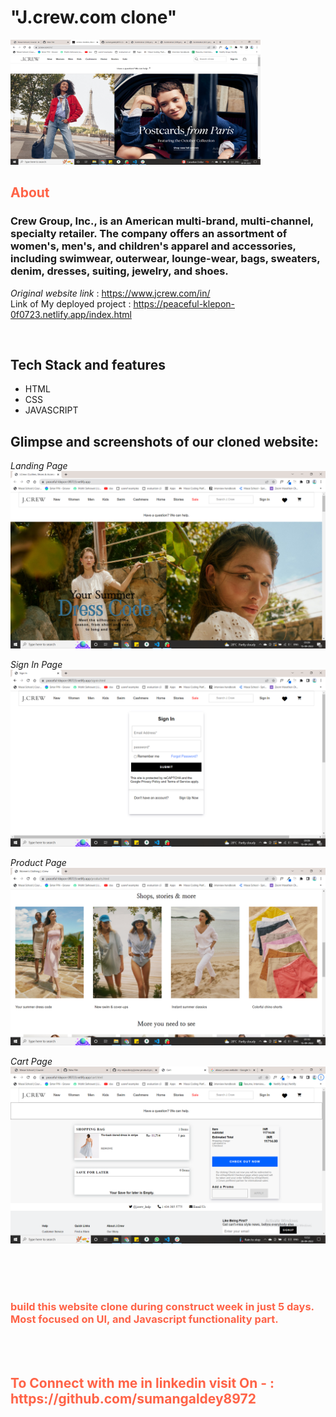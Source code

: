 <h1> "J.crew.com clone"  </h1>
<img src="https://raw.githubusercontent.com/sumangaldey8972/my-repository/main/jcrew%20home%20page.png" width="400" height="200">

<h2 style="color:Tomato;">About</h2>

<h3 >Crew Group, Inc., is an American multi-brand, multi-channel, specialty retailer. The company offers an assortment of women's, men's, 
and children's apparel and accessories, including swimwear, outerwear, lounge-wear, bags, sweaters, denim, dresses, suiting, jewelry, and shoes.</h3>



*Original website link* : https://www.jcrew.com/in/
 <br/>
 Link of My deployed project : https://peaceful-klepon-0f0723.netlify.app/index.html
 
 <br/>
 
 
## Tech Stack and features
- HTML
- CSS
- JAVASCRIPT



## Glimpse and screenshots of our cloned website:
*Landing Page*
![Landing](https://raw.githubusercontent.com/sumangaldey8972/my-repository/main/my%20jcre%20home%20page.png) <br/>

*Sign In Page*
![explorenow](https://raw.githubusercontent.com/sumangaldey8972/my-repository/main/jcre%20login.png) <br/>

*Product Page*
![new_arrival](https://raw.githubusercontent.com/sumangaldey8972/my-repository/main/jcrew%20product.png) <br/>

*Cart Page*
![new_arrival](https://raw.githubusercontent.com/sumangaldey8972/my-repository/main/jcrew%20cart%20pag.png) <br/>


<br/><br/><br/>

<h3 style="color:Tomato;">
    build this website clone during construct week in just 5 days. 
    Most focused on UI, and Javascript functionality part.
</h3>
<br/> <br/>
<h2 style="color:Tomato;">
    To Connect with me in linkedin visit On - : https://github.com/sumangaldey8972
</h2>


